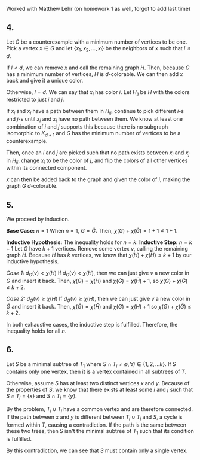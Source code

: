 Worked with Matthew Lehr (on homework 1 as well, forgot to add last time)
## 4.
Let $G$ be a counterexample with a minimum number of vertices to be one. Pick a vertex $x\in G$ and let $\{x_{1},x_{2},\dots,x_{l}\}$ be the neighbors of $x$ such that $l\leq d$.

If $l<d$, we can remove $x$ and call the remaining graph $H$. Then, because $G$ has a minimum number of vertices, $H$ is $d\text{-colorable}$. We can then add $x$ back and give it a unique color.

Otherwise,  $l=d$. We can say that $x_{i}$ has color $i$. Let $H_{ij}$ be $H$ with the colors restricted to just $i$ and $j$.

If $x_{i}$ and $x_{j}$ have a path between them in $H_{ij}$, continue to pick different $i$-s and $j$-s until $x_{i}$ and $x_{j}$ have no path between them. We know at least one combination of $i$ and $j$ supports this because there is no subgraph isomorphic to $K_{d+1}$ and $G$ has the minimum number of vertices to be a counterexample.

Then, once an $i$ and $j$ are picked such that no path exists between $x_{i}$ and $x_{j}$ in $H_{ij}$, change $x_{i}$ to be the color of $j$, and flip the colors of all other vertices within its connected component.

$x$ can then be added back to the graph and given the color of $i$, making the graph $G$ $d\text{-colorable}$.

## 5.
We proceed by induction.

**Base Case:** $n=1$
When $n=1$, $G=\bar{G}$. Then, $\chi(G)+\chi(\bar{G})=1+1\leq1+1$. 

**Inductive Hypothesis:** The inequality holds for $n=k$.
**Inductive Step:** $n=k+1$
Let $G$ have $k+1$ vertices. Remove some vertex $v$, calling the remaining graph $H$. Because $H$ has $k$ vertices, we know that $\chi(H)+\chi(\bar{H})\leq k+1$ by our inductive hypothesis. 

*Case 1:* $d_{G}(v)<\chi(H)$
If $d_{G}(v)<\chi(H)$, then we can just give $v$ a new color in $G$ and insert it back. Then, $\chi(G)=\chi(H)$ and $\chi(\bar{G})=\chi(\bar{H})+1$, so $\chi(G)+\chi(\bar{G})\leq k+2$.

*Case 2:* $d_{G}(v)\geq \chi(H)$
If $d_{G}(v)\geq \chi(H)$, then we can just give $v$ a new color in $\bar{G}$ and insert it back. Then,  $\chi(\bar{G})=\chi(\bar{H})$ and $\chi(G)=\chi(H)+1$ so $\chi(G)+\chi(\bar{G})\leq k+2$.

In both exhaustive cases, the inductive step is fulfilled. Therefore, the inequality holds for all $n$.
## 6.
Let $S$ be a minimal subtree of $T_{1}$ where $S\cap T_{j}\neq \emptyset,\forall j\in \{ 1,2,\dots k \}$. If $S$ contains only one vertex, then it is a vertex contained in all subtrees of $T$.

Otherwise, assume $S$ has at least two distinct vertices $x$ and $y$. Because of the properties of $S$, we know that there exists at least some $i$ and $j$ such that $S\cap T_{i}=\{ x \}$ and $S\cap T_{j}=\{ y \}$.

By the problem, $T_{i}\cup T_{j}$ have a common vertex and are therefore connected. If the path between $x$ and $y$ is different between $T_{i}\cup T_{j}$ and $S$, a cycle is formed within $T$, causing a contradiction. If the path is the same between these two trees, then $S$ isn't the minimal subtree of $T_{1}$ such that its condition is fulfilled.

By this contradiction, we can see that $S$ must contain only a single vertex.